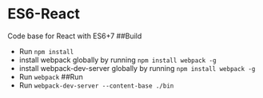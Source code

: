 # ES6-React
Code base for React with ES6+7
##Build
- Run `npm install`
- install webpack globally by running `npm install webpack -g`
- install webpack-dev-server globally by running `npm install webpack -g`
- Run `webpack`
##Run
- Run `webpack-dev-server --content-base ./bin`

